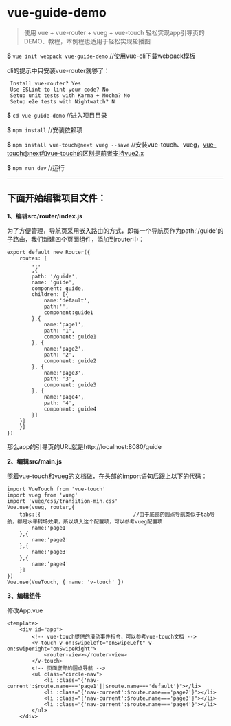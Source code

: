 # vue-guide-demo

> 使用 vue + vue-router + vueg + vue-touch 轻松实现app引导页的DEMO、教程，本例程也适用于轻松实现轮播图

$ `vue init webpack vue-guide-demo` //使用vue-cli下载webpack模板

cli的提示中只安装vue-router就够了：

     Install vue-router? Yes
     Use ESLint to lint your code? No
     Setup unit tests with Karma + Mocha? No
     Setup e2e tests with Nightwatch? N
  

$ `cd vue-guide-demo`                     //进入项目目录

$ `npm install`                           //安装依赖项

$ `npm install vue-touch@next vueg --save` //安装vue-touch、vueg，vue-touch@next和vue-touch的区别是前者支持vue2.x

$ `npm run dev`                           //运行


----------


下面开始编辑项目文件：
-----------

**1、编辑src/router/index.js**

为了方便管理，导航页采用嵌入路由的方式，即每一个导航页作为path:'/guide'的子路由，我们新建四个页面组件，添加到router中：

    export default new Router({
        routes: [
        	...
        	,{
            path: '/guide',
            name: 'guide',
            component: guide,
            children: [{
            	name:'default',
            	path:'',
            	component:guide1
            },{
            	name:'page1',
                path: '1',
                component: guide1
            }, {
            	name:'page2',
                path: '2',
                component: guide2
            }, {
            	name:'page3',
                path: '3',
                component: guide3
            }, {
            	name:'page4',
                path: '4',
                component: guide4
            }]
        }]
        }]
    })

那么app的引导页的URL就是http://localhost:8080/guide


**2、编辑src/main.js**

照着vue-touch和vueg的文档做，在头部的import语句后跟上以下的代码：

    import VueTouch from 'vue-touch'
    import vueg from 'vueg'
    import 'vueg/css/transition-min.css'
    Vue.use(vueg, router,{
    	tabs:[{                              //由于底部的圆点导航类似于tab导航，都是水平转场效果，所以填入这个配置项，可以参考vueg配置项
    		name:'page1'
    	},{
    		name:'page2'
    	},{
    		name:'page3'
    	},{
    		name:'page4'
    	}]
    })
    Vue.use(VueTouch, { name: 'v-touch' })

**3、编辑组件**

修改App.vue

    <template>
        <div id="app">
        	<!-- vue-touch提供的滑动事件指令，可以参考vue-touch文档 -->
            <v-touch v-on:swipeleft="onSwipeLeft" v-on:swiperight="onSwipeRight">
                <router-view></router-view>
            </v-touch>
            <!-- 页面底部的圆点导航 -->
            <ul class="circle-nav">
                <li :class="{'nav-current':$route.name==='page1'||$route.name==='default'}"></li>
                <li :class="{'nav-current':$route.name==='page2'}"></li>
                <li :class="{'nav-current':$route.name==='page3'}"></li>
                <li :class="{'nav-current':$route.name==='page4'}"></li>
            </ul>
        </div>
</template>
    <script>
    export default {
        methods: {
            onSwipeLeft() {
            	// router转场后会自动触发vueg的转场特效
                switch (this.$route.name) {
                    case 'default':
                    case 'page1':
                        this.$router.push({
                            name: 'page2'
                        })
                        break
                    case 'page2':
                        this.$router.push({
                            name: 'page3'
                        })
                        break
                    case 'page3':
                        this.$router.push({
                            name: 'page4'
                        })
                        break
                }
            },
            onSwipeRight() {
                this.$router.back()
            }
        }
    }
    </script>
    <style>
    html,
    body {
        margin: 0;
        height: 100%;
    }
    
    #app {
        font-family: 'Avenir', Helvetica, Arial, sans-serif;
        -webkit-font-smoothing: antialiased;
        -moz-osx-font-smoothing: grayscale;
        color: #2c3e50;
        height: inherit;
    }
    
    #app>div {
        height: inherit;
    }
    
    .circle-nav {
        position: fixed;
        bottom: 10px;
        width: 100%;
        max-width: inherit;
        text-align: center;
        padding: 0;
        opacity: 0.75;
    }
    
    .circle-nav li {
        display: inline-block;
        width: 7px;
        height: 7px;
        border: 1px solid #f44336;
        border-radius: 50%;
        margin: 5px;
    }
    
    .nav-current {
        background-color: #f44336;
    }
    </style>

guide.vue内容：

    <template>
    	<!-- 引导页会显示在这个嵌套路由中 -->
        <router-view class="view"></router-view>
    </template>
    <style>
    .view {
        min-height: 100%;
        text-align: center;
        line-height: 100px;
        color: rgba(0,0,0,0.5);
    }
    </style>

guide(1|2|3|4).vue的内容：

    <template>
        <div>
            引导页1
        </div>
    </template>
    <script>
    	export default{
    		data(){
    			return {
    				//由于vueg的嵌套路由默认不启动转场动画，需要在其匹配组件中设置为启用
    				vuegConfig:{
    					disable:false
    				}
    			}
    		}
    	}
    </script>
    <style scoped>
    div {
        background: linear-gradient(to bottom, #c9d6ff, #e2e2e2);
    }
    </style>

最后在index.html的head中添加不缩放的配置：

    <meta name=viewport content="width=device-width,initial-scale=1,minimum-scale=1,maximum-scale=1,user-scalable=no">

